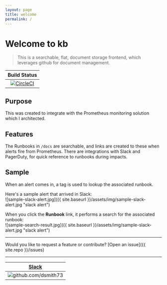 ```yaml
---
layout: page
title: welcome
permalink: /
---
```


# Welcome to kb

> This is a searchable, flat, document storage frontend, which leverages github for document management.

| Build Status |
| :----------: |
| [![CircleCI](https://circleci.com/gh/101101/kb/tree/master.svg?style=shield)](https://circleci.com/gh/101101/kb/tree/master) |  


## Purpose

This was created to integrate with the Prometheus monitoring solution which I architected.  


## Features

The Runbooks in `/docs` are searchable, and links are created to these when alerts fire from Prometheus. There are integrations with Slack and PagerDuty, for quick reference to runbooks during impacts.

## Sample  

When an alert comes in, a tag is used to lookup the associated runbook.  

Here's a sample alert that arrived in Slack:  
![sample-slack-alert.jpg]({{ site.baseurl }}/assets/img/sample-slack-alert.jpg "slack alert")  

When you click the **Runbook** link, it performs a search for the associated runbook:  
![sample-search-result.jpg]({{ site.baseurl }}/assets/img/sample-slack-alert.jpg "slack alert")  

---

Would you like to request a feature or contribute?
[Open an issue]({{ site.repo }}/issues)

---

| **[Slack](https://101101workspace.slack.com/archives/D012ESWSXHQ "dsmith73 on 101101 workspace")** |
| :---------: |
| ![github.com/dsmith73](https://avatars1.githubusercontent.com/u/44279121?s=60&u=7a933a33b51505f9d6435eeffae1c8156a47dc77&v=4 "github.com/dsmith73") |

